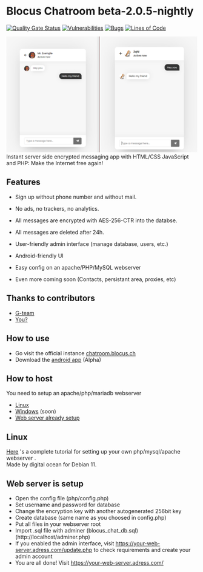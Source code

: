 # Blocus Chatroom beta-2.0.5-nightly
[![Quality Gate Status](https://sonarcloud.io/api/project_badges/measure?project=Blocus-org_blocus-chatroom&metric=alert_status)](https://sonarcloud.io/summary/new_code?id=Blocus-org_blocus-chatroom)
[![Vulnerabilities](https://sonarcloud.io/api/project_badges/measure?project=Blocus-org_blocus-chatroom&metric=vulnerabilities)](https://sonarcloud.io/summary/new_code?id=Blocus-org_blocus-chatroom)
[![Bugs](https://sonarcloud.io/api/project_badges/measure?project=Blocus-org_blocus-chatroom&metric=bugs)](https://sonarcloud.io/summary/new_code?id=Blocus-org_blocus-chatroom)
[![Lines of Code](https://sonarcloud.io/api/project_badges/measure?project=Blocus-org_blocus-chatroom&metric=ncloc)](https://sonarcloud.io/summary/new_code?id=Blocus-org_blocus-chatroom)
<div align='center'>
    <img src='preview.png'>
</div>
Instant server side encrypted messaging app with HTML/CSS JavaScript and PHP: Make the Internet free again!

## Features

- Sign up without phone number and without mail.
- No ads, no trackers, no analytics.
- All messages are encrypted with AES-256-CTR into the databse.
- All messages are deleted after 24h.
- User-friendly admin interface (manage database, users, etc.)
- Android-friendly UI
- Easy config on an apache/PHP/MySQL webserver

- Even more coming soon (Contacts, persistant area, proxies, etc)


## Thanks to contributors

- [G-team](https://glitcher.me)
- [You?](https://github.com/blocus-org/contribute.md)

## How to use
- Go visit the official instance [chatroom.blocus.ch](https://chatroom.blocus.ch)
- Download the [android app](https://github.com/blocus-org/blocus-chatroom-android/tags) (Alpha)

## How to host

You need to setup an apache/php/mariadb webserver
- [Linux](#linux)
- [Windows](#windows) (soon)
- [Web server already setup](#config)


## <a name='linux'>Linux</a>

[Here](https://www.digitalocean.com/community/tutorials/how-to-install-linux-apache-mariadb-php-lamp-stack-on-debian-11) 's a complete tutorial for setting up your own php/mysql/apache webserver .<br> Made by digital ocean for Debian 11.


## <a name='config'> Web server is setup</a>

- Open the config file (php/config.php)
- Set username and password for database
- Change the encryption key with another autogenerated 256bit key
- Create database (same name as you choosed in config.php)
- Put all files in your webserver root
- Import .sql file with adminer (blocus_chat_db.sql) (http://localhost/adminer.php)
- If you enabled the admin interface, visit https://your-web-server.adress.com/update.php to check requirements and create your admin account
- You are all done! Visit https://your-web-server.adress.com/

